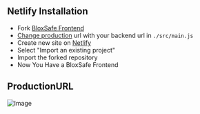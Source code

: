 ## Netlify Installation

- Fork [BloxSafe Frontend](https://github.com/BloxSafe/Frontend/fork)
- [Change production](/#ProductionURL) url with your backend url in `./src/main.js`
- Create new site on [Netlify](https://app.netlify.com/start)
- Select "Import an existing project"
- Import the forked repository
- Now You Have a BloxSafe Frontend

## ProductionURL

![Image](https://i.ibb.co/TMVhqcj/unknown.png)
